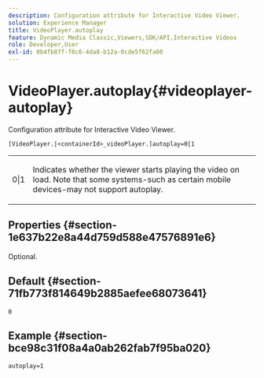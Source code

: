 ```yaml
---
description: Configuration attribute for Interactive Video Viewer.
solution: Experience Manager
title: VideoPlayer.autoplay
feature: Dynamic Media Classic,Viewers,SDK/API,Interactive Videos
role: Developer,User
exl-id: 0b4fb87f-f8c6-4da8-b12a-0cde5f62fa60
---
```

# VideoPlayer.autoplay{#videoplayer-autoplay}

Configuration attribute for Interactive Video Viewer.

 `[VideoPlayer.|<containerId>_videoPlayer.]autoplay=0|1`

<table id="table_441553CD34C94A58A9D7CBF772DEDDB6"> 
 <tbody> 
  <tr> 
   <td colname="col1"> <p> <span class="codeph"> 0|1 </span> </p> </td> 
   <td colname="col2"> <p> Indicates whether the viewer starts playing the video on load. Note that some systems-such as certain mobile devices-may not support autoplay. </p> </td> 
  </tr> 
 </tbody> 
</table>

## Properties {#section-1e637b22e8a44d759d588e47576891e6}

Optional.

## Default {#section-71fb773f814649b2885aefee68073641}

`0`

## Example {#section-bce98c31f08a4a0ab262fab7f95ba020}

```
autoplay=1
```
